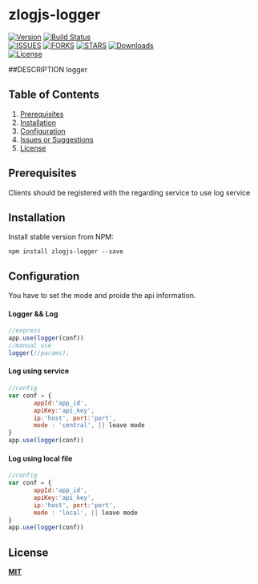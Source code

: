# zlogjs-logger
[![Version][version-svg]][package-url]&nbsp;[![Build Status][travis-svg]][travis-url]</br>[![ISSUES][issues-url]][issues-url]&nbsp;[![FORKS][forks-url]][forks-url]&nbsp;[![STARS][stars-url]][stars-url]&nbsp;[![Downloads][downloads-image]][downloads-url]</br>[![License][license-image]][license-url]

[version-svg]: https://img.shields.io/npm/v/zlogjs-logger.svg?style=flat-square
[package-url]: https://npmjs.org/package/zlogjs-logger
[travis-svg]: https://img.shields.io/travis/Emallates/zlogjs-logger/master.svg?style=flat-square
[travis-url]: https://api.travis-ci.org/Emallates/zlogjs-logger.svg?branch=master
[issues-url]:https://img.shields.io/github/issues/Emallates/zlogjs-logger.svg?style=flat-square
[forks-url]:https://img.shields.io/github/forks/Emallates/zlogjs-logger.svg?style=flat-square
[stars-url]:https://img.shields.io/github/stars/Emallates/zlogjs-logger.svg?style=flat-square
[downloads-image]: https://img.shields.io/npm/dm/zlogjs-logger.svg?style=flat-square
[downloads-url]: http://npm-stat.com/charts.html?package=zlogjs-logger
[license-image]: https://img.shields.io/badge/license-MIT-blue.svg?style=flat-square
[license-url]: https://raw.githubusercontent.com/Emallates/zlogjs-logger/master/LICENSE

##DESCRIPTION
logger

<!--NO_HTML-->
Table of Contents
-----------------

1. [Prerequisites](#prerequisites)
1. [Installation](#installation)
1. [Configuration](#configuration)
1. [Issues or Suggestions](#issues-or-suggestions)
1. [License](#license)

<!--/NO_HTML-->

## Prerequisites
Clients should be registered with the regarding service to use log service

## Installation

Install stable version from NPM:
```
npm install zlogjs-logger --save
```


## Configuration

You have to set the mode and proide the api information.

#### Logger && Log

```javascript
//express
app.use(logger(conf))
//manual use
logger(//params);
```
#### Log using service

```javascript
//config
var conf = {
       appId:'app_id',
       apiKey:'api_key',
       ip:'host', port:'port',
       mode : 'central', || leave mode 
} 
app.use(logger(conf))

```
#### Log using local file

```javascript
//config
var conf = {
       appId:'app_id',
       apiKey:'api_key',
       ip:'host', port:'port',
       mode : 'local', || leave mode 
}
app.use(logger(conf))

```



## License

**[MIT](./LICENSE)**
